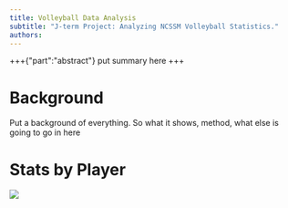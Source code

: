 ```yaml
---
title: Volleyball Data Analysis
subtitle: "J-term Project: Analyzing NCSSM Volleyball Statistics."
authors:
---
```


+++{"part":"abstract"}
put summary here
+++
# Background
Put a background of everything. So what it shows, method, what else is going to go in here
# Stats by Player
![](#my-cell)

